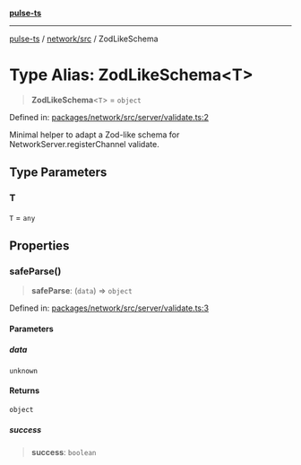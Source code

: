 [**pulse-ts**](../../../README.md)

***

[pulse-ts](../../../README.md) / [network/src](../README.md) / ZodLikeSchema

# Type Alias: ZodLikeSchema\<T\>

> **ZodLikeSchema**\<`T`\> = `object`

Defined in: [packages/network/src/server/validate.ts:2](https://github.com/jlehett/pulse-ts/blob/a2a18767041a6b69ca4c5f6131d2de266097750e/packages/network/src/server/validate.ts#L2)

Minimal helper to adapt a Zod-like schema for NetworkServer.registerChannel validate.

## Type Parameters

### T

`T` = `any`

## Properties

### safeParse()

> **safeParse**: (`data`) => `object`

Defined in: [packages/network/src/server/validate.ts:3](https://github.com/jlehett/pulse-ts/blob/a2a18767041a6b69ca4c5f6131d2de266097750e/packages/network/src/server/validate.ts#L3)

#### Parameters

##### data

`unknown`

#### Returns

`object`

##### success

> **success**: `boolean`
